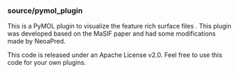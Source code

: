 ### source/pymol_plugin

This is a PyMOL plugin to visualize the feature rich surface files . 
This plugin was developed based on the MaSIF paper and had some modifications made by NeoaPred.

This code is released under an Apache License v2.0. Feel free to use this code for your own plugins.
